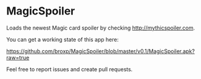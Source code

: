 # MagicSpoiler

Loads the newest Magic card spoiler by checking http://mythicspoiler.com.

You can get a working state of this app here:

https://github.com/broxp/MagicSpoiler/blob/master/v0.1/MagicSpoiler.apk?raw=true

Feel free to report issues and create pull requests.
